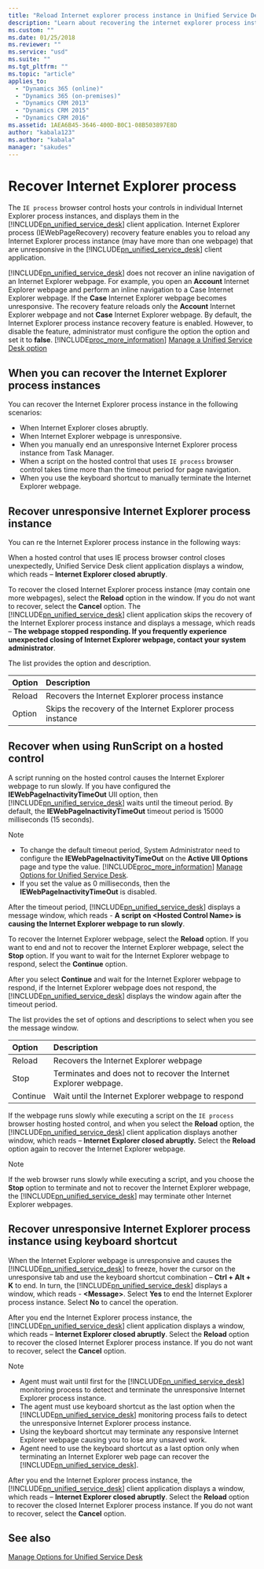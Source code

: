 ```yaml
---
title: "Reload Internet explorer process instance in Unified Service Desk | MicrosoftDocs"
description: "Learn about recovering the internet explorer process instance"
ms.custom: ""
ms.date: 01/25/2018
ms.reviewer: ""
ms.service: "usd"
ms.suite: ""
ms.tgt_pltfrm: ""
ms.topic: "article"
applies_to: 
  - "Dynamics 365 (online)"
  - "Dynamics 365 (on-premises)"
  - "Dynamics CRM 2013"
  - "Dynamics CRM 2015"
  - "Dynamics CRM 2016"
ms.assetid: 1AEA6B45-3646-400D-B0C1-08B503897E8D
author: "kabala123"
ms.author: "kabala"
manager: "sakudes"
---
```

# Recover Internet Explorer process
The `IE process` browser control hosts your controls in individual Internet Explorer process instances, and displays them in the [!INCLUDE[pn_unified_service_desk](../../includes/pn-unified-service-desk.md)] client application. Internet Explorer process (IEWebPageRecovery) recovery feature enables you to reload any Internet Explorer process instance (may have more than one webpage) that are unresponsive in the [!INCLUDE[pn_unified_service_desk](../../includes/pn-unified-service-desk.md)] client application. 

[!INCLUDE[pn_unified_service_desk](../../includes/pn-unified-service-desk.md)] does not recover an inline navigation of an Internet Explorer webpage. 
For example, you open an **Account** Internet Explorer webpage and perform an inline navigation to a Case Internet Explorer webpage. If the **Case** Internet Explorer webpage becomes unresponsive. The recovery feature reloads only the **Account** Internet Explorer webpage and not **Case** Internet Explorer webpage.
By default, the Internet Explorer process instance recovery feature is enabled. However, to disable the feature, administrator must configure the option the option and set it to **false**. [!INCLUDE[proc_more_information](../../includes/proc-more-information.md)] [Manage a Unified Service Desk option](../admin/manage-options-unified-service-desk.md)

<a name="BKMK_When_you_can_recover_the_Internet_Explorer_process_instances"></a>
## When you can recover the Internet Explorer process instances

You can recover the Internet Explorer process instance in the following scenarios:

- When Internet Explorer closes abruptly.
- When Internet Explorer webpage is unresponsive.
- When you manually end an unresponsive Internet Explorer process instance from Task Manager.
- When a script on the hosted control that uses `IE process` browser control takes time more than the timeout period for page navigation.
- When you use the keyboard shortcut to manually terminate the Internet Explorer webpage.

<a name="BKMK_recover_unresponsive_Internet_Explorer_process_instance"></a>
## Recover unresponsive Internet Explorer process instance

You can re the Internet Explorer process instance in the following ways:

When a hosted control that uses IE process browser control closes unexpectedly, Unified Service Desk client application displays a window, which reads – **Internet Explorer closed abruptly**.

To recover the closed Internet Explorer process instance (may contain one more webpages), select the **Reload** option in the window. If you do not want to recover, select the **Cancel** option. The [!INCLUDE[pn_unified_service_desk](../../includes/pn-unified-service-desk.md)] client application skips the recovery of the Internet Explorer process instance and displays a message, which reads – **The webpage stopped responding. If you frequently experience unexpected closing of Internet Explorer webpage, contact your system administrator**.

The list provides the option and description.

|Option|Description|
|:------|:------|
|Reload|Recovers the Internet Explorer process instance|
|Option|Skips the recovery of the Internet Explorer process instance|

<a name="BKMK_recover_when_using_RunScript_on_a_hosted_control"></a>
## Recover when using RunScript on a hosted control

A script running on the hosted control causes the Internet Explorer webpage to run slowly. If you have configured the **IEWebPageInactivityTimeOut** UII option, then [!INCLUDE[pn_unified_service_desk](../../includes/pn-unified-service-desk.md)] waits until the timeout period. By default, the **IEWebPageInactivityTimeOut** timeout period is 15000 milliseconds (15 seconds).

> [!Note]
> - To change the default timeout period, System Administrator need to configure the **IEWebPageInactivityTimeOut** on the **Active UII Options** page and type the value. [!INCLUDE[proc_more_information](../../includes/proc-more-information.md)] [Manage Options for Unified Service Desk](../../unified-service-desk/admin/manage-options-unified-service-desk.md).
> - If you set the value as 0 milliseconds, then the **IEWebPageInactivityTimeOut** is disabled.

After the timeout period, [!INCLUDE[pn_unified_service_desk](../../includes/pn-unified-service-desk.md)] displays a message window, which reads - **A script on \<Hosted Control Name> is causing the Internet Explorer webpage to run slowly**. 

To recover the Internet Explorer webpage, select the **Reload** option. If you want to end and not to recover the Internet Explorer webpage, select the **Stop** option. If you want to wait for the Internet Explorer webpage to respond, select the **Continue** option.

After you select **Continue** and wait for the Internet Explorer webpage to respond, if the Internet Explorer webpage does not respond, the [!INCLUDE[pn_unified_service_desk](../../includes/pn-unified-service-desk.md)] displays the window again after the timeout period.

The list provides the set of options and descriptions to select when you see the message window.

|Option|Description|
|:------|:------|
|Reload|Recovers the Internet Explorer webpage|
|Stop|Terminates and does not to recover the Internet Explorer webpage.|
|Continue|Wait until the Internet Explorer webpage to respond|

If the webpage runs slowly while executing a script on the `IE process` browser hosting hosted control, and when you select the **Reload** option, the [!INCLUDE[pn_unified_service_desk](../../includes/pn-unified-service-desk.md)] client application displays another window, which reads – **Internet Explorer closed abruptly.** Select the **Reload** option again to recover the Internet Explorer webpage.

> [!Note]
> If the web browser runs slowly while executing a script, and you choose the **Stop** option to terminate and not to recover the Internet Explorer webpage, the [!INCLUDE[pn_unified_service_desk](../../includes/pn-unified-service-desk.md)] may terminate other Internet Explorer webpages.

<a name="Recover_unresponsive_Internet_Explorer_process_instance using_keyboard_shortcut"></a>
## Recover unresponsive Internet Explorer process instance using keyboard shortcut

When the Internet Explorer webpage is unresponsive and causes the [!INCLUDE[pn_unified_service_desk](../../includes/pn-unified-service-desk.md)] to freeze, hover the cursor on the unresponsive tab and use the keyboard shortcut combination – **Ctrl + Alt + K** to end. In turn, the [!INCLUDE[pn_unified_service_desk](../../includes/pn-unified-service-desk.md)] displays a window, which reads - **\<Message>**. Select **Yes** to end the Internet Explorer process instance. Select **No** to cancel the operation.

After you end the Internet Explorer process instance, the [!INCLUDE[pn_unified_service_desk](../../includes/pn-unified-service-desk.md)] client application displays a window, which reads – **Internet Explorer closed abruptly**. Select the **Reload** option to recover the closed Internet Explorer process instance. If you do not want to recover, select the **Cancel** option.

> [!Note]
> - Agent must wait until first for the [!INCLUDE[pn_unified_service_desk](../../includes/pn-unified-service-desk.md)] monitoring process to detect and terminate the unresponsive Internet Explorer process instance.</br>
> - The agent must use keyboard shortcut as the last option when the [!INCLUDE[pn_unified_service_desk](../../includes/pn-unified-service-desk.md)] monitoring process fails to detect the unresponsive Internet Explorer process instance.</br>
> - Using the keyboard shortcut may terminate any responsive Internet Explorer webpage causing you to lose any unsaved work.</br>
> - Agent need to use the keyboard shortcut as a last option only when terminating an Internet Explorer web page can recover the [!INCLUDE[pn_unified_service_desk](../../includes/pn-unified-service-desk.md)].

After you end the Internet Explorer process instance, the [!INCLUDE[pn_unified_service_desk](../../includes/pn-unified-service-desk.md)] client application displays a window, which reads – **Internet Explorer closed abruptly**. Select the **Reload** option to recover the closed Internet Explorer process instance. If you do not want to recover, select the **Cancel** option.

## See also

[Manage Options for Unified Service Desk](../../unified-service-desk/admin/manage-options-unified-service-desk.md)
